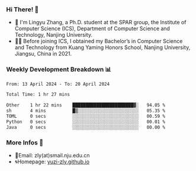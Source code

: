 ### Hi There! 👋 
- 🐳 I'm Lingyu Zhang, a Ph.D. student at the SPAR group, the Institute of Computer Science (ICS), Department of Computer Science and Technology, Nanjing University.
- 🧑‍🎓 Before joining ICS, I obtained my Bachelor’s in Computer Science and Technology from Kuang Yaming Honors School, Nanjing University, Jiangsu, China in 2021.

### Weekly Development Breakdown :bar_chart:

<!--START_SECTION:waka-->

```txt
From: 13 April 2024 - To: 20 April 2024

Total Time: 1 hr 27 mins

Other    1 hr 22 mins    ███████████████████████▓░   94.05 %
sh       4 mins          █▒░░░░░░░░░░░░░░░░░░░░░░░   05.35 %
TOML     0 secs          ░░░░░░░░░░░░░░░░░░░░░░░░░   00.59 %
Python   0 secs          ░░░░░░░░░░░░░░░░░░░░░░░░░   00.01 %
Java     0 secs          ░░░░░░░░░░░░░░░░░░░░░░░░░   00.00 %
```

<!--END_SECTION:waka-->

<!--
### Github Contributions :octocat:

![](https://raw.githubusercontent.com/yuzi-zly/yuzi-zly/output/github-contribution-grid-snake.svg)              
-->

### More Infos 📖

- 📧Email: zly(at)smail.nju.edu.cn
- 🌀Homepage: [yuzi-zly.github.io](https://yuzi-zly.github.io/)
